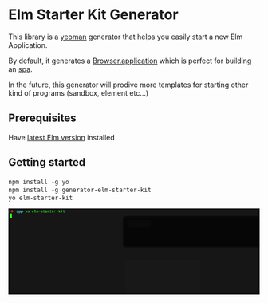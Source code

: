 # Elm Starter Kit Generator

This library is a [yeoman](http://yeoman.io/) generator that helps you easily start a new Elm Application.

By default, it generates a [Browser.application](https://package.elm-lang.org/packages/elm/browser/latest/Browser#application) which is perfect for building an [spa](https://en.wikipedia.org/wiki/Single-page_application).

In the future, this generator will prodive more templates for starting other kind of programs (sandbox, element etc...)

## Prerequisites

Have [latest Elm version](https://guide.elm-lang.org/install.html) installed

## Getting started

```
npm install -g yo
npm install -g generator-elm-starter-kit
yo elm-starter-kit
```

![yo](docs/yo-elm.gif)
